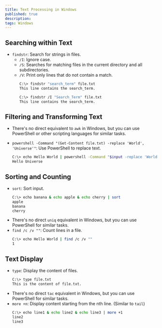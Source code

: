 ```yaml
---
title: Text Processing in Windows
published: true
description: 
tags: Windows
---
```


## Searching within Text
- `findstr`: Search for strings in files.
  - `/I`: Ignore case.
  - `/S`: Searches for matching files in the current directory and all subdirectories.
  - `/V`: Print only lines that do not contain a match.
    ```bash
    C:\> findstr "search_term" file.txt
    This line contains the search_term.
    ```
    ```bash
    C:\> findstr /I "Search_Term" file.txt
    This line contains the search_term.
    ```

## Filtering and Transforming Text
- There's no direct equivalent to `awk` in Windows, but you can use PowerShell or other scripting languages for similar tasks.

- `powershell -Command "(Get-Content file.txt) -replace 'World', 'Universe'"`: Use PowerShell to replace text.
  ```bash
  C:\> echo Hello World | powershell -Command "$input -replace 'World', 'Universe'"
  Hello Universe
  ```

## Sorting and Counting
- `sort`: Sort input.
  ```bash
  C:\> echo banana & echo apple & echo cherry | sort
  apple
  banana
  cherry
  ```
- There's no direct `uniq` equivalent in Windows, but you can use PowerShell for similar tasks.
- `find /c /v ""`: Count lines in a file.
  ```bash
  C:\> echo Hello World | find /c /v ""
  1
  ```

## Text Display
- `type`: Display the content of files.
  ```bash
  C:\> type file.txt
  This is the content of file.txt.
  ```
- There's no direct `tac` equivalent in Windows, but you can use PowerShell for similar tasks.
- `more +n`: Display content starting from the nth line. (Similar to `tail`)
  ```bash
  C:\> echo line1 & echo line2 & echo line3 | more +1
  line2
  line3
  ```